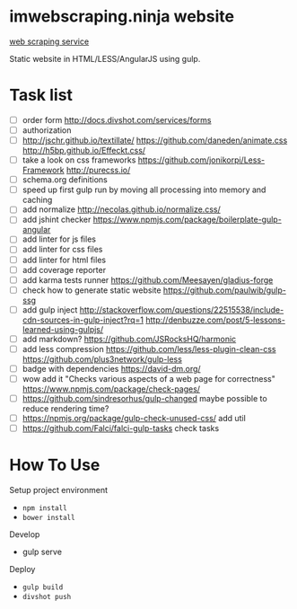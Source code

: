 # imwebscraping.ninja website

[web scraping service](http://imscraping.ninja)

Static website in HTML/LESS/AngularJS using gulp.

# Task list

  - [ ] order form http://docs.divshot.com/services/forms
  - [ ] authorization
  - [ ] http://jschr.github.io/textillate/ https://github.com/daneden/animate.css http://h5bp.github.io/Effeckt.css/
  - [ ] take a look on css frameworks https://github.com/jonikorpi/Less-Framework http://purecss.io/
  - [ ] schema.org definitions
  - [ ] speed up first gulp run by moving all processing into memory and caching
  - [ ] add normalize http://necolas.github.io/normalize.css/
  - [ ] add jshint checker https://www.npmjs.com/package/boilerplate-gulp-angular
  - [ ] add linter for js files
  - [ ] add linter for css files
  - [ ] add linter for html files
  - [ ] add coverage reporter
  - [ ] add karma tests runner https://github.com/Meesayen/gladius-forge
  - [ ] check how to generate static website https://github.com/paulwib/gulp-ssg
  - [ ] add gulp inject http://stackoverflow.com/questions/22515538/include-cdn-sources-in-gulp-inject?rq=1 http://denbuzze.com/post/5-lessons-learned-using-gulpjs/
  - [ ] add markdown? https://github.com/JSRocksHQ/harmonic
  - [ ] add less compression https://github.com/less/less-plugin-clean-css https://github.com/plus3network/gulp-less
  - [ ] badge with dependencies https://david-dm.org/
  - [ ] wow add it "Checks various aspects of a web page for correctness" https://www.npmjs.com/package/check-pages/
  - [ ] https://github.com/sindresorhus/gulp-changed maybe possible to reduce rendering time?
  - [ ] https://npmjs.org/package/gulp-check-unused-css/ add util
  - [ ] https://github.com/Falci/falci-gulp-tasks check tasks

# How To Use

Setup project environment

  + ```npm install```
  + ```bower install```

Develop

  + gulp serve

Deploy  

  + ```gulp build```
  + ```divshot push```
